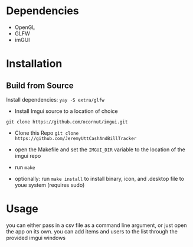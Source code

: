 # Dependencies
- OpenGL
- GLFW
- imGUI

# Installation
## Build from Source
Install dependencies:
```yay -S extra/glfw```

- Install Imgui source to a location of choice

```git clone https://github.com/ocornut/imgui.git```

- Clone this Repo
```git clone https://github.com/JeremyUttCashAndBillTracker```

- open the Makefile and set the `IMGUI_DIR` variable to the location of the imgui repo 

- run `make`

- optionally: run `make install` to install binary, icon, and .desktop file to youe system (requires sudo)

# Usage
you can either pass in a csv file as a command line argument, or just open the app on its own. you can add items and users to the list through the provided imgui windows
